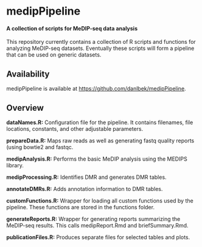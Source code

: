 # medipPipeline
#### A collection of scripts for MeDIP-seq data analysis

This repository currently contains a collection of R scripts and functions for analyzing MeDIP-seq datasets. Eventually these scripts will form a pipeline that can be used on generic datasets.

## Availability

medipPipeline is available at https://github.com/danlbek/medipPipeline.

## Overview

**dataNames.R:** Configuration file for the pipeline. It contains filenames, file locations, constants, and other adjustable parameters.

**prepareData.R:** Maps raw reads as well as generating fastq quality reports (using bowtie2 and fastqc.

**medipAnalysis.R:** Performs the basic MeDIP analysis using the MEDIPS library.

**medipProcessing.R:** Identifies DMR and generates DMR tables.

**annotateDMRs.R:** Adds annotation information to DMR tables.

**customFunctions.R:** Wrapper for loading all custom functions used by the pipeline. These functions are stored in the functions folder.

**generateReports.R:** Wrapper for generating reports summarizing the MeDIP-seq results. This calls medipReport.Rmd and briefSummary.Rmd.

**publicationFiles.R:** Produces separate files for selected tables and plots. 

